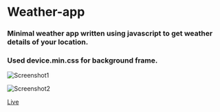 # Weather-app
### Minimal weather app written using javascript to get weather details of your location.    
### Used device.min.css for background frame.  

![Screenshot1](https://cdn.rawgit.com/avidLearnerInProgress/Weather-app/ed472e00/Screenshot01.PNG)    
  
![Screenshot2](https://cdn.rawgit.com/avidLearnerInProgress/Weather-app/ed472e00/Screenshot02.PNG)  

[Live](https://codepen.io/maniAC96/full/goRapq/)
